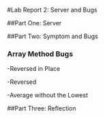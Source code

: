 #Lab Report 2: Server and Bugs

##Part One: Server 

##Part Two: Symptom and Bugs 

### Array Method Bugs 

-Reversed in Place 

-Reversed

-Average without the Lowest


##Part Three: Reflection


